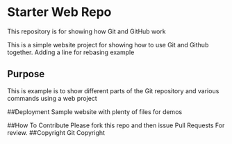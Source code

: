 # Starter Web Repo

This repository is for showing how Git and GitHub work

This is a simple website project for showing how to use Git and Github together.
Adding a line for rebasing example
## Purpose

This is example is to show different parts of the Git repository and various commands using a web project

##Deployment
Sample website with plenty of files for demos

##How To Contribute
Please fork this repo and then issue Pull Requests For review.
##Copyright
Git Copyright
